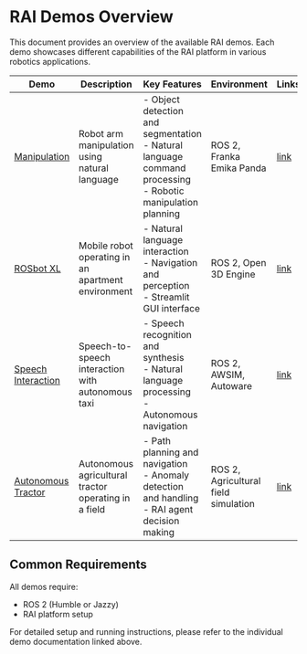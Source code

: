 # RAI Demos Overview

This document provides an overview of the available RAI demos. Each demo showcases different capabilities of the RAI platform in various robotics applications.

| Demo                                 | Description                                          | Key Features                                                                                                    | Environment                          | Links                   |
| ------------------------------------ | ---------------------------------------------------- | --------------------------------------------------------------------------------------------------------------- | ------------------------------------ | ----------------------- |
| [Manipulation](manipulation.md)      | Robot arm manipulation using natural language        | - Object detection and segmentation<br>- Natural language command processing<br>- Robotic manipulation planning | ROS 2, Franka Emika Panda            | [link](manipulation.md) |
| [ROSbot XL](rosbot_xl.md)            | Mobile robot operating in an apartment environment   | - Natural language interaction<br>- Navigation and perception<br>- Streamlit GUI interface                      | ROS 2, Open 3D Engine                | [link](rosbot_xl.md)    |
| [Speech Interaction](taxi.md)        | Speech-to-speech interaction with autonomous taxi    | - Speech recognition and synthesis<br>- Natural language processing<br>- Autonomous navigation                  | ROS 2, AWSIM, Autoware               | [link](taxi.md)         |
| [Autonomous Tractor](agriculture.md) | Autonomous agricultural tractor operating in a field | - Path planning and navigation<br>- Anomaly detection and handling<br>- RAI agent decision making               | ROS 2, Agricultural field simulation | [link](agriculture.md)  |

## Common Requirements

All demos require:

-   ROS 2 (Humble or Jazzy)
-   RAI platform setup

For detailed setup and running instructions, please refer to the individual demo documentation linked above.
